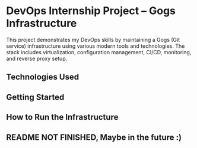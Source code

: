 # DevOps Internship Project – Gogs Infrastructure

This project demonstrates my DevOps skills by maintaining a Gogs (Git service) infrastructure using various modern tools and technologies. The stack includes virtualization, configuration management, CI/CD, monitoring, and reverse proxy setup.

## Technologies Used

## Getting Started

## How to Run the Infrastructure

## README NOT FINISHED, Maybe in the future :)
